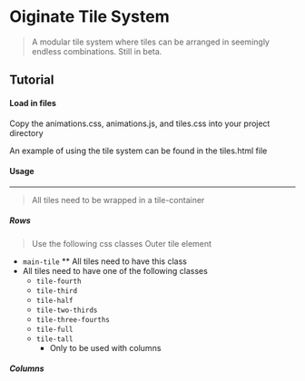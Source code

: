Oiginate Tile System
=====================
> A modular tile system where tiles can be arranged in seemingly endless combinations. Still in beta.

Tutorial
--------
#### Load in files
Copy the animations.css, animations.js, and tiles.css into your project directory

An example of using the tile system can be found in the tiles.html file

#### Usage
____
> All tiles need to be wrapped in a tile-container
##### Rows
> Use the following css classes
Outer tile element
* `main-tile`
** All tiles need to have this class
* All tiles need to have one of the following classes
  * `tile-fourth`
  * `tile-third`
  * `tile-half`
  * `tile-two-thirds`
  * `tile-three-fourths`
  * `tile-full`
  * `tile-tall`
    * Only to be used with columns


##### Columns

